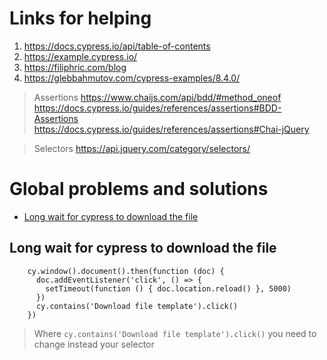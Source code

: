 # Links for helping

1. https://docs.cypress.io/api/table-of-contents
2. https://example.cypress.io/
3. https://filiphric.com/blog
4. https://glebbahmutov.com/cypress-examples/8.4.0/

> Assertions
https://www.chaijs.com/api/bdd/#method_oneof
https://docs.cypress.io/guides/references/assertions#BDD-Assertions
https://docs.cypress.io/guides/references/assertions#Chai-jQuery

> Selectors
https://api.jquery.com/category/selectors/


# Global problems and solutions
- [Long wait for cypress to download the file](#Long-wait-for-cypress-to-download-the-file)

## Long wait for cypress to download the file

```
    cy.window().document().then(function (doc) {
      doc.addEventListener('click', () => {
        setTimeout(function () { doc.location.reload() }, 5000)
      })
      cy.contains('Download file template').click()
    })
```

> Where `cy.contains('Download file template').click()` you need to change instead your selector
